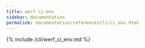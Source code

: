 ```yaml
---
title: werf ci-env
sidebar: documentation
permalink: documentation/reference/cli/ci_env.html
---
```


{% include /cli/werf_ci_env.md %}

